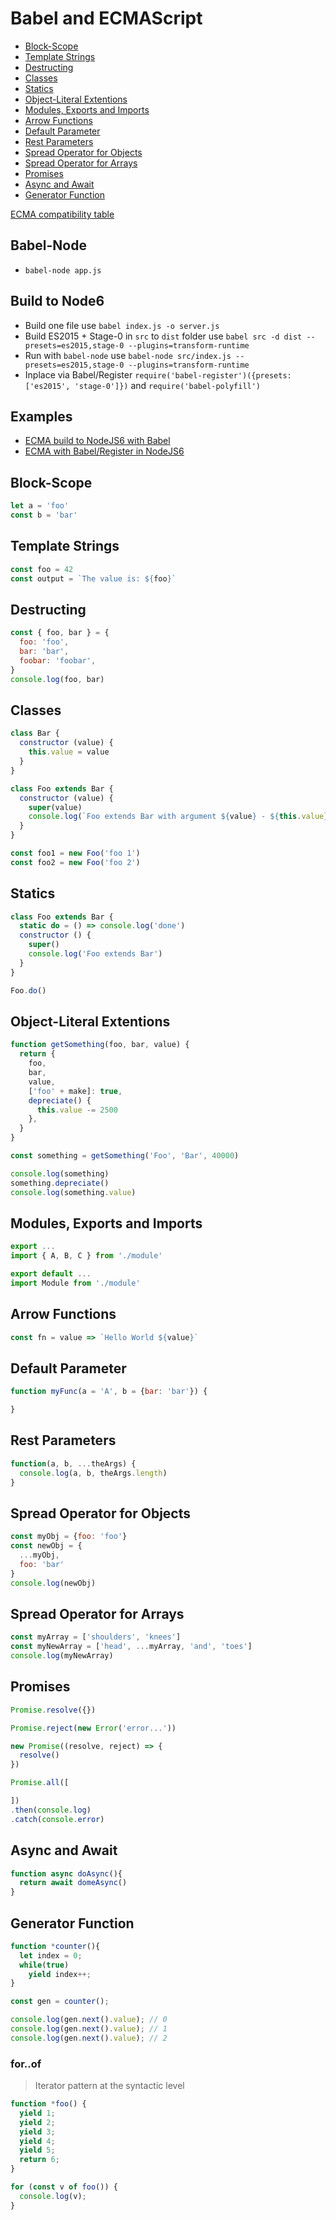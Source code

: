 # Babel and ECMAScript

* [Block-Scope](#block-scope)
* [Template Strings](#template-strings)
* [Destructing](#destructing)
* [Classes](#classes)
* [Statics](#statics)
* [Object-Literal Extentions](#object-literal-extentions)
* [Modules, Exports and Imports](#modules-exports-and-imports)
* [Arrow Functions](#arrow-functions)
* [Default Parameter](#default-parameter)
* [Rest Parameters](#rest-parameters)
* [Spread Operator for Objects](#spread-operator-for-objects)
* [Spread Operator for Arrays](#spread-operator-for-arrays)
* [Promises](#promises)
* [Async and Await](#async-and-await)
* [Generator Function](#generator-function)

[ECMA compatibility table](https://kangax.github.io/compat-table/es6/)

## Babel-Node

* `babel-node app.js`

## Build to Node6

* Build one file use `babel index.js -o server.js`
* Build ES2015 + Stage-0 in `src` to `dist` folder use `babel src -d dist --presets=es2015,stage-0 --plugins=transform-runtime`
* Run with `babel-node` use `babel-node src/index.js --presets=es2015,stage-0 --plugins=transform-runtime`
* Inplace via Babel/Register `require('babel-register')({presets: ['es2015', 'stage-0']})` and `require('babel-polyfill')`

## Examples

* [ECMA build to NodeJS6 with Babel](EXAMPLES/ECMA/BABEL-NODE/README.md)
* [ECMA with Babel/Register in NodeJS6](EXAMPLES/ECMA/BABEL-REGISTER/README.md)

## Block-Scope

```javascript
let a = 'foo'
const b = 'bar'
```

## Template Strings

```javascript
const foo = 42
const output = `The value is: ${foo}`
```

## Destructing

```javascript
const { foo, bar } = {
  foo: 'foo',
  bar: 'bar',
  foobar: 'foobar',
}
console.log(foo, bar)
```

## Classes

```javascript
class Bar {
  constructor (value) {
    this.value = value
  }
}

class Foo extends Bar {
  constructor (value) {
    super(value)
    console.log(`Foo extends Bar with argument ${value} - ${this.value}`)
  }
}

const foo1 = new Foo('foo 1')
const foo2 = new Foo('foo 2')
```

## Statics

```javascript
class Foo extends Bar {
  static do = () => console.log('done')
  constructor () {
    super()
    console.log('Foo extends Bar')
  }
}

Foo.do()
```

## Object-Literal Extentions

```javascript
function getSomething(foo, bar, value) {
  return {
    foo,
    bar,
    value,
    ['foo' + make]: true,
    depreciate() {
      this.value -= 2500
    },
  }
}

const something = getSomething('Foo', 'Bar', 40000)

console.log(something)
something.depreciate()
console.log(something.value)
```

## Modules, Exports and Imports

```javascript
export ...
import { A, B, C } from './module'

export default ...
import Module from './module'
```

## Arrow Functions

```javascript
const fn = value => `Hello World ${value}`
```

## Default Parameter

```javascript
function myFunc(a = 'A', b = {bar: 'bar'}) {

}
```

## Rest Parameters

```javascript
function(a, b, ...theArgs) {
  console.log(a, b, theArgs.length)
}
```

## Spread Operator for Objects

```javascript
const myObj = {foo: 'foo'}
const newObj = {
  ...myObj,
  foo: 'bar'
}
console.log(newObj)
```

## Spread Operator for Arrays

```javascript
const myArray = ['shoulders', 'knees']
const myNewArray = ['head', ...myArray, 'and', 'toes']
console.log(myNewArray)
```

## Promises

```javascript
Promise.resolve({})

Promise.reject(new Error('error...'))

new Promise((resolve, reject) => {
  resolve()
})

Promise.all([

])
.then(console.log)
.catch(console.error)
```

## Async and Await

```javascript
function async doAsync(){
  return await domeAsync()
}
```

## Generator Function

```javascript
function *counter(){
  let index = 0;
  while(true)
    yield index++;
}

const gen = counter();

console.log(gen.next().value); // 0
console.log(gen.next().value); // 1
console.log(gen.next().value); // 2
```

### for..of

> Iterator pattern at the syntactic level

```javascript
function *foo() {
  yield 1;
  yield 2;
  yield 3;
  yield 4;
  yield 5;
  return 6;
}

for (const v of foo()) {
  console.log(v);
}
```
